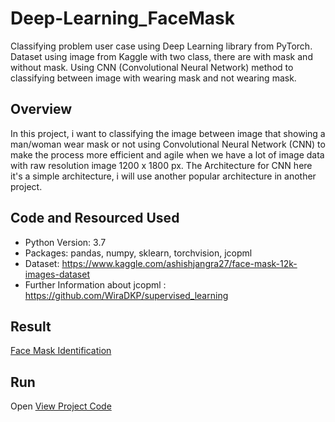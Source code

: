 # Deep-Learning_FaceMask
Classifying problem user case using Deep Learning library from PyTorch. Dataset using image from Kaggle with two class, there are with mask and without mask. Using CNN (Convolutional Neural Network) method to classifying between image with wearing mask and not wearing mask.

## Overview

In this project, i want to classifying the image between image that showing a man/woman wear mask or not using Convolutional Neural Network (CNN) to make the process more efficient and agile when we have a lot of image data with raw resolution image 1200 x 1800 px. The Architecture for CNN here it's a simple architecture, i will use another popular architecture in another project.

## Code and Resourced Used

 - Python Version: 3.7
 - Packages: pandas, numpy, sklearn, torchvision, jcopml
 - Dataset: https://www.kaggle.com/ashishjangra27/face-mask-12k-images-dataset
 - Further Information about jcopml : https://github.com/WiraDKP/supervised_learning
 
## Result
[Face Mask Identification](image.jpg)

## Run
 
 Open [View Project Code](https://github.com/ferdiansatria95/Deep-Learning_FaceMask/blob/master/Portofolio_Deep_Learning_FaceMask.ipynb)


